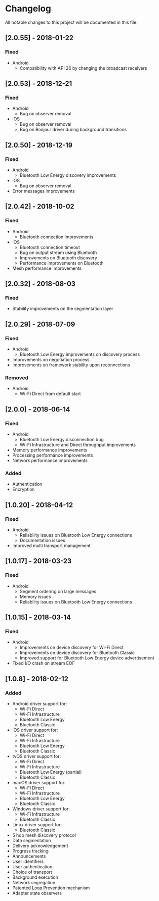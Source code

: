# Changelog
All notable changes to this project will be documented in this file.
## [2.0.55] - 2018-01-22
### Fixed
- Android
	- Compatibility with API 26 by changing the broadcast receivers

## [2.0.53] - 2018-12-21
### Fixed
- Android
	- Bug on observer removal
- iOS
	- Bug on observer removal
	- Bug on Bonjour driver during background transitions

## [2.0.50] - 2018-12-19
### Fixed
- Android
	- Bluetooth Low Energy discovery improvements 
- iOS
	- Bug on observer removal
- Error messages improvements

## [2.0.42] - 2018-10-02
### Fixed
- Android
	- Bluetooth connection improvements
- iOS
	- Bluetooth connection timeout
	- Bug on output stream using Bluetooth
	- Improvements on Bluetooth discovery
	- Performance improvements on Bluetooth
- Mesh performance improvements

## [2.0.32] - 2018-08-03
### Fixed
- Stability improvements on the segmentation layer

## [2.0.29] - 2018-07-09
### Fixed
- Android
    - Bluetooth Low Energy improvements on discovery process
- Improvements on negotiation process
- Improvements on framework stability upon reconnections

### Removed
- Android
	- Wi-Fi Direct from default start

## [2.0.0] - 2018-06-14
### Fixed
- Android
    - Bluetooth Low Energy disconnection bug
    - Wi-Fi Infrastructure and Direct throughput improvements
- Memory performance improvements
- Processing performance improvements
- Network performance improvements
### Added
- Authentication
- Encryption

## [1.0.20] - 2018-04-12
### Fixed
- Android
	- Reliability issues on Bluetooth Low Energy connections
	- Documentation issues
- Improved multi transport management

## [1.0.17] - 2018-03-23
### Fixed
- Android
    - Segment ordering on large messages
    - Memory issues
    - Reliability issues on Bluetooth Low Energy connections

## [1.0.15] - 2018-03-14
### Fixed
- Android
	- Improvements on device discovery for Wi-Fi Direct
	- Improvements on device discovery for Bluetooth Classic
	- Improved support for Bluetooth Low Energy device advertisement
- Fixed I/O crash on stream EOF

## [1.0.8] - 2018-02-12
### Added
- Android driver support for:
	- Wi-Fi Direct 
	- Wi-Fi Infrastructure
	- Bluetooth Low Energy
	- Bluetooth Classic
- iOS driver support for:
	- Wi-Fi Direct 
	- Wi-Fi Infrastructure
	- Bluetooth Low Energy
	- Bluetooth Classic
- tvOS driver support for:
	- Wi-Fi Direct 
	- Wi-Fi Infrastructure
	- Bluetooth Low Energy (partial)
	- Bluetooth Classic
- macOS driver support for:
	- Wi-Fi Direct 
	- Wi-Fi Infrastructure
	- Bluetooth Low Energy
	- Bluetooth Classic
- Windows driver support for:
	- Wi-Fi Infrastructure
	- Bluetooth Classic
- Linux driver support for:
	- Bluetooth Classic
- 5 hop mesh discovery protocol
- Data segmentation
- Delivery acknowledgement
- Progress tracking
- Announcements
- User identifiers
- User authentication
- Choice of transport
- Background execution
- Network segregation
- Patented Loop Prevention mechanism
- Adapter state observers
